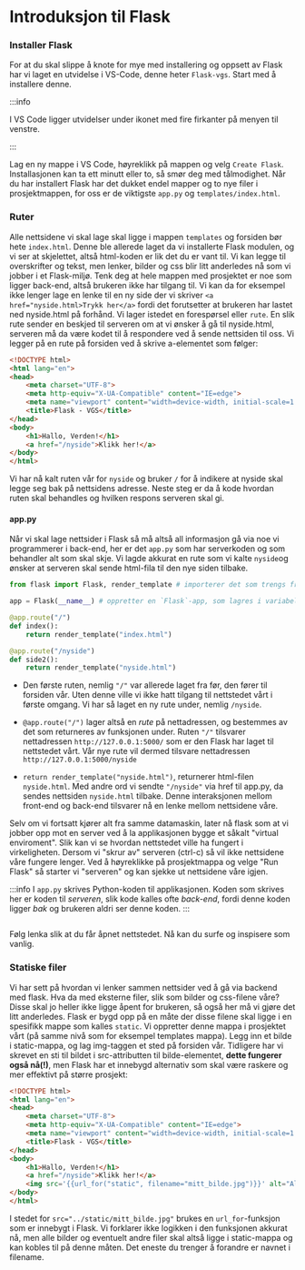 # Introduksjon til Flask

### Installer Flask

For at du skal slippe å knote for mye med installering og oppsett av Flask har vi laget en utvidelse i VS-Code, denne heter `Flask-vgs`. Start med å installere denne.

:::info

I VS Code ligger utvidelser under ikonet med fire firkanter på menyen til venstre.

:::


Lag en ny mappe i VS Code, høyreklikk på mappen og velg `Create Flask`. Installasjonen kan ta ett minutt eller to, så smør deg med tålmodighet.
Når du har installert Flask har det dukket endel mapper og to nye filer i prosjektmappen, for oss er de viktigste `app.py` og `templates/index.html`.

### Ruter

Alle nettsidene vi skal lage skal ligge i mappen `templates` og forsiden bør hete `index.html`. Denne ble allerede laget da vi installerte Flask modulen, og vi ser at skjelettet, altså html-koden er lik det du er vant til. Vi kan legge til overskrifter og tekst, men lenker, bilder og css blir litt anderledes nå som vi jobber i et Flask-miljø. Tenk deg at hele mappen med prosjektet er noe som ligger back-end, altså brukeren ikke har tilgang til. Vi kan da for eksempel ikke lenger lage en lenke til en ny side der vi skriver `<a href="nyside.html>Trykk her</a>` fordi det forutsetter at brukeren har lastet ned nyside.html på forhånd. Vi lager istedet en forespørsel eller `rute`. En slik rute sender en beskjed til serveren om at vi ønsker å gå til nyside.html, serveren må da være kodet til å respondere ved å sende nettsiden til oss. Vi legger på en rute på forsiden ved å skrive a-elementet som følger:

````html
<!DOCTYPE html>
<html lang="en">
<head>
    <meta charset="UTF-8">
    <meta http-equiv="X-UA-Compatible" content="IE=edge">
    <meta name="viewport" content="width=device-width, initial-scale=1.0">
    <title>Flask - VGS</title>
</head>
<body>
    <h1>Hallo, Verden!</h1>
    <a href="/nyside">Klikk her!</a>
</body>
</html>
````

Vi har nå kalt ruten vår for `nyside` og bruker `/` for å indikere at nyside skal legge seg bak på nettsidens adresse. Neste steg er da å kode hvordan ruten skal behandles og hvilken respons serveren skal gi. 


#### app.py

Når vi skal lage nettsider i Flask så må altså all informasjon gå via noe vi programmerer i back-end, her er det `app.py` som har serverkoden og som behandler alt som skal skje. Vi lagde akkurat en rute som vi kalte `nyside`og ønsker at serveren skal sende html-fila til den nye siden tilbake.


```python
from flask import Flask, render_template # importerer det som trengs fra Flask-biblioteket

app = Flask(__name__) # oppretter en `Flask`-app, som lagres i variabelen `app`

@app.route("/") 
def index(): 
    return render_template("index.html") 

@app.route("/nyside")
def side2():
    return render_template("nyside.html")
```

- Den første ruten, nemlig `"/"` var allerede laget fra før, den fører til forsiden vår. Uten denne ville vi ikke hatt tilgang til nettstedet vårt i første omgang. Vi har så laget en ny rute under, nemlig `/nyside`.

- `@app.route("/")` lager altså en *rute* på nettadressen, og bestemmes av det som returneres av funksjonen under. Ruten `"/"` tilsvarer nettadressen `http://127.0.0.1:5000/` som er den Flask har laget til nettstedet vårt. Vår nye rute vil dermed tilsvare nettadressen `http://127.0.0.1:5000/nyside`

- `return render_template("nyside.html")`, returnerer html-filen `nyside.html`. Med andre ord vi sendte `"/nyside"` via href til app.py, da sendes nettsiden `nyside.html` tilbake. Denne interaksjonen mellom front-end og back-end tilsvarer nå en lenke mellom nettsidene våre.

Selv om vi fortsatt kjører alt fra samme datamaskin, later nå flask som at vi jobber opp mot en server ved å la applikasjonen bygge et såkalt "virtual enviroment". Slik kan vi se hvordan nettstedet ville ha fungert i virkeligheten. Dersom vi "skrur av" serveren (ctrl-c) så vil ikke nettsidene våre fungere lenger. Ved å høyreklikke på prosjektmappa og velge "Run Flask" så starter vi "serveren" og kan sjekke ut nettsidene våre igjen.

:::info
I `app.py` skrives Python-koden til applikasjonen.
Koden som skrives her er koden til *serveren*, slik kode kalles ofte *back-end*, fordi 
denne koden ligger *bak* og brukeren aldri ser denne koden.
:::

![]()

Følg lenka slik at du får åpnet nettstedet. Nå kan du surfe og inspisere som vanlig.

### Statiske filer

Vi har sett på hvordan vi lenker sammen nettsider ved å gå via backend med flask. Hva da med eksterne filer, slik som bilder og css-filene våre? Disse skal jo heller ikke ligge åpent for brukeren, så også her må vi gjøre det litt anderledes. Flask er bygd opp på en måte der disse filene skal ligge i en spesifikk mappe som kalles `static`. Vi oppretter denne mappa i prosjektet vårt (på samme nivå som for eksempel templates mappa). Legg inn et bilde i static-mappa, og lag img-taggen et sted på forsiden vår. Tidligere har vi skrevet en sti til bildet i src-attributten til bilde-elementet, **dette fungerer også nå(!)**, men Flask har et innebygd alternativ som skal være raskere og mer effektivt på større prosjekt:

````html
<!DOCTYPE html>
<html lang="en">
<head>
    <meta charset="UTF-8">
    <meta http-equiv="X-UA-Compatible" content="IE=edge">
    <meta name="viewport" content="width=device-width, initial-scale=1.0">
    <title>Flask - VGS</title>
</head>
<body>
    <h1>Hallo, Verden!</h1>
    <a href="/nyside">Klikk her!</a>
    <img src='{{url_for("static", filename="mitt_bilde.jpg")}}' alt="Alternativ bildetekst">
</body>
</html>
````

I stedet for `src="../static/mitt_bilde.jpg"` brukes en `url_for`-funksjon som er innebygt i Flask. Vi forklarer ikke logikken i den funksjonen akkurat nå, men alle bilder og eventuelt andre filer skal altså ligge i static-mappa og kan kobles til på denne måten. Det eneste du trenger å forandre er navnet i filename.



